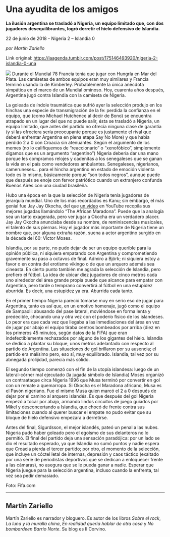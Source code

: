 # Una ayudita de los amigos

**La ilusión argentina se trasladó a Nigeria, un equipo limitado que, con dos jugadores desequilibrantes, logró derretir el hielo defensivo de Islandia.**

22 de junio de 2018 - Nigeria 2 – Islandia 0

_por Martín Zariello_

Link original: https://laagenda.tumblr.com/post/175146493920/nigeria-2-islandia-0-una

![](https://64.media.tumblr.com/e45c53ecaf303a1a76a79af27a2507a1/tumblr_inline_paqncihkFj1t6q87u_500.jpg)
Durante el Mundial 78 Francia tenía que jugar con Hungría en Mar del Plata. Las camisetas de ambos equipos eran muy similares y Francia terminó usando la de Kimberley. Probablemente la única anécdota simpática en el marco de un Mundial ominoso. Hoy, cuarenta años después, Argentina jugó contra Islandia con la camiseta de Nigeria. 

La goleada de índole traumática que sufrió ayer la selección produjo en los hinchas una especie de transmigración de la fe: perdida la confianza en el equipo, que (como Michael Hutchence al decir de Bono) se encuentra atrapado en un lugar del que no puede salir, ésta se trasladó a Nigeria, un equipo limitado, que antes del partido no ofrecía ninguna clase de garantía (y si las ofreciera sería preocupante porque es justamente el rival que deberá enfrentar Argentina en plena etapa Say No More) y que había perdido 2 a 0 con Croacia sin atenuantes. Según el argumento de los memes (no lo califiquemos de “reaccionario” o “xenofóbico”, simplemente digamos que es un argumento “argentino”) Nigeria debería dar una mano porque les compramos relojes y cadenitas a los senegaleses que se ganan la vida en el país como vendedores ambulantes. Senegaleses, nigerianos, cameruneses… para el hincha argentino en estado de emoción violenta todo es lo mismo, básicamente porque “son todos negros”, aunque puede que después se enoje con fervor patriótico cuando un extranjero confunda Buenos Aires con una ciudad brasileña. 

Hubo una época en la que la selección de Nigeria tenía jugadores de jerarquía mundial. Uno de los más recordados es Kanu; sin embargo, el más genial fue Jay Jay Okocha, del que [un video](https://www.youtube.com/watch?v=YmbfKPakD1I) en YouTube recopila sus mejores jugadas llamándolo “The African Maradona”. Puede que la analogía sea un tanto exagerada, pero ver jugar a Okocha era un verdadero placer. Jay Jay Okocha anunciaba desde su nombre, de reminiscencias musicales, el talento de sus piernas. Hoy el jugador más importante de Nigeria tiene un nombre que, por alguna extraña razón, suena a actor argentino surgido en la década del 60: Victor Moses. 

Islandia, por su parte, no pudo dejar de ser un equipo querible para la opinión pública, ni siquiera empatando con Argentina y comprometiendo gravemente su paso a octavos de final. Admiro a Björk; ni siquiera estoy a favor o en contra del erotismo vikingo o de que un arquero además sea cineasta. En cierto punto también me agrada la selección de Islandia, pero prefiero el fútbol. La idea de ubicar diez jugadores de cinco metros cada uno alrededor del área grande propia puede que alcance para empatar con Argentina, pero tarde o temprano convertirá al fútbol en una estupidez aburrida. Es decir, una estupidez ya era. Aburrida cada tanto. 

En el primer tiempo Nigeria pareció tomarse muy en serio eso de jugar para Argentina, tanto es así que, en un emotivo homenaje, jugó como el equipo de Sampaoli: abusando del pase lateral, moviéndose en forma lenta y predecible, chocando una y otra vez con el poderío físico de los islandeses. Lo peor era que cada vez que llegaba a las inmediaciones del área en vez de jugar por abajo el equipo tiraba centros bombeados por arriba (diez en los primeros 45 minutos, según datos de la FIFA) que eran indefectiblemente rechazados por alguno de los gigantes del hielo. Islandia se dedicó a plantar su bloque, unos metros adelantado con respecto al partido de Argentina. Las situaciones de gol brillaron por su ausencia; el partido era malísimo pero, eso sí, muy equilibrado. Islandia, tal vez por su abnegada prolijidad, parecía más sólido. 

El segundo tiempo comenzó con el fin de la utopía islandesa: luego de un lateral-córner mal ejecutado (la jugada símbolo de Islandia) Moses organizó un contraataque circa Nigeria 1996 que Musa terminó por convertir en gol con un remate a quemarropa. Si Okocha es el Maradona africano, Musa es el Pavón nigeriano. Fue el mismo Musa quien marcó el 2 a 0 después de dejar por el camino al arquero islandés. Es que después del gol Nigeria empezó a tocar por abajo, armando lindos circuitos de juego guiados por Mikel y desconcertando a Islandia, que chocó de frente contra sus limitaciones cuando al querer buscar el empate no pudo evitar que su bloque de hielo defensivo empezara a derretirse. 

Antes del final, Sigurdsson, el mejor islandés, pateó un penal a las nubes. Nigeria pudo haber goleado pero el egoísmo de sus delanteros no lo permitió. El final del partido deja una sensación paradójica: por un lado se dio el resultado esperado, ya que Islandia no sumó puntos y nadie espera que Croacia pierda el tercer partido; por otro, el momento de la selección, que incluye un cóctel letal de internas, depresión y caos táctico (exaltado por una serie de periodistas deportivos que se dedican a enloquecer frente a las cámaras), no asegura que se le pueda ganar a nadie. Esperar que Nigeria juegue para la selección argentina, incluso cuando la enfrenta, tal vez sea pedir demasiado. 

Foto: Fifa.com

  




---

Martín Zariello
---------------

 Martín Zariello es narrador y bloguero. Es autor de los libros *Sobre el rock*, *La luna y la muralla china*, *En realidad quería hablar de otra cosa* y *No bombardeen Barrio Norte*. Su blog es Il Corvino.

